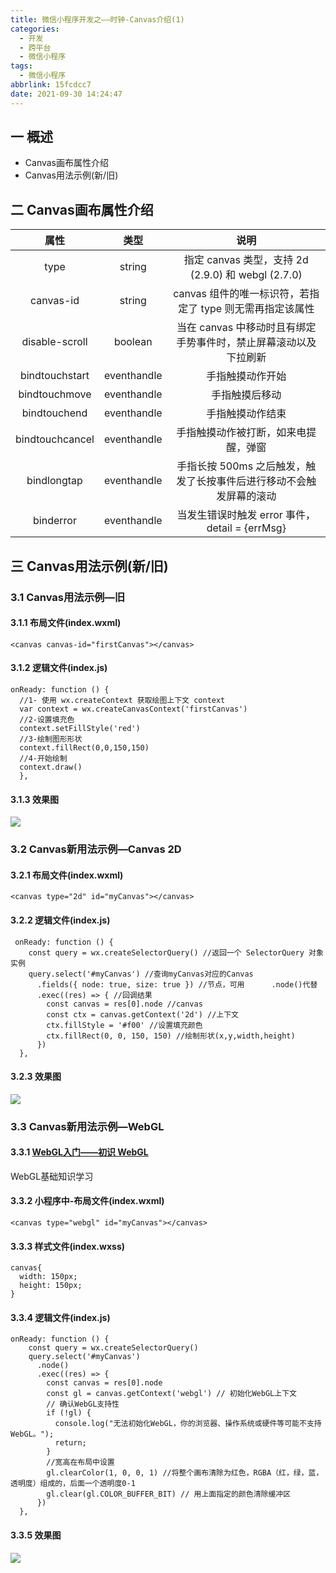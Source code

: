 ```yaml
---
title: 微信小程序开发之——时钟-Canvas介绍(1)
categories:
  - 开发
  - 跨平台
  - 微信小程序
tags:
  - 微信小程序
abbrlink: 15fcdcc7
date: 2021-09-30 14:24:47
---
```

## 一 概述

* Canvas画布属性介绍
* Canvas用法示例(新/旧)

<!--more-->

## 二 Canvas画布属性介绍

|      属性       |    类型     |                             说明                             |
| :-------------: | :---------: | :----------------------------------------------------------: |
|      type       |   string    |      指定 canvas 类型，支持 2d (2.9.0) 和 webgl (2.7.0)      |
|    canvas-id    |   string    |  canvas 组件的唯一标识符，若指定了 type 则无需再指定该属性   |
| disable-scroll  |   boolean   | 当在 canvas 中移动时且有绑定手势事件时，禁止屏幕滚动以及下拉刷新 |
| bindtouchstart  | eventhandle |                       手指触摸动作开始                       |
|  bindtouchmove  | eventhandle |                        手指触摸后移动                        |
|  bindtouchend   | eventhandle |                       手指触摸动作结束                       |
| bindtouchcancel | eventhandle |             手指触摸动作被打断，如来电提醒，弹窗             |
|   bindlongtap   | eventhandle | 手指长按 500ms 之后触发，触发了长按事件后进行移动不会触发屏幕的滚动 |
|    binderror    | eventhandle |        当发生错误时触发 error 事件，detail = {errMsg}        |

## 三 Canvas用法示例(新/旧)

### 3.1 Canvas用法示例—旧

#### 3.1.1 布局文件(index.wxml)

```
<canvas canvas-id="firstCanvas"></canvas>
```

#### 3.1.2 逻辑文件(index.js)

```
onReady: function () {
  //1- 使用 wx.createContext 获取绘图上下文 context
  var context = wx.createCanvasContext('firstCanvas')
  //2-设置填充色
  context.setFillStyle('red') 
  //3-绘制图形形状
  context.fillRect(0,0,150,150) 
  //4-开始绘制
  context.draw()
  },
```

#### 3.1.3 效果图
![][1]

### 3.2 Canvas新用法示例—Canvas 2D 

#### 3.2.1 布局文件(index.wxml)

```
<canvas type="2d" id="myCanvas"></canvas>
```

#### 3.2.2 逻辑文件(index.js)

```
 onReady: function () {
    const query = wx.createSelectorQuery() //返回一个 SelectorQuery 对象实例
    query.select('#myCanvas') //查询myCanvas对应的Canvas
      .fields({ node: true, size: true }) //节点，可用      .node()代替
      .exec((res) => { //回调结果
        const canvas = res[0].node //canvas
        const ctx = canvas.getContext('2d') //上下文
        ctx.fillStyle = '#f00' //设置填充颜色
        ctx.fillRect(0, 0, 150, 150) //绘制形状(x,y,width,height)
      })
  },
```

#### 3.2.3 效果图

![][1]

### 3.3 Canvas新用法示例—WebGL

#### 3.3.1 [WebGL入门——初识 WebGL][00]

WebGL基础知识学习

#### 3.3.2 小程序中-布局文件(index.wxml)

```
<canvas type="webgl" id="myCanvas"></canvas>
```

#### 3.3.3 样式文件(index.wxss)

```
canvas{
  width: 150px;
  height: 150px;
}
```

#### 3.3.4 逻辑文件(index.js)

```
onReady: function () {
    const query = wx.createSelectorQuery()
    query.select('#myCanvas')
      .node()
      .exec((res) => {
        const canvas = res[0].node
        const gl = canvas.getContext('webgl') // 初始化WebGL上下文
        // 确认WebGL支持性
        if (!gl) {
          console.log("无法初始化WebGL，你的浏览器、操作系统或硬件等可能不支持WebGL。");
          return;
        }
        //宽高在布局中设置
        gl.clearColor(1, 0, 0, 1) //将整个画布清除为红色，RGBA（红，绿，蓝，透明度）组成的，后面一个透明度0-1
        gl.clear(gl.COLOR_BUFFER_BIT) // 用上面指定的颜色清除缓冲区
      })
  },
```

#### 3.3.5 效果图

![][1]



[00]:https://developer.mozilla.org/zh-CN/docs/Web/API/WebGL_API/Tutorial/Getting_started_with_WebGL
[1]:https://cdn.jsdelivr.net/gh/pgzxc/cdn@master/blog-wechat/wechat-canvas-old-view.png